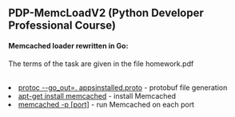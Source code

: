 ## PDP-MemcLoadV2 (Python Developer Professional Course)

#### Memcached loader rewritten in Go:
The terms of the task are given in the file homework.pdf
<br></br>

<li><u>protoc --go_out=. appsinstalled.proto</u>  - protobuf file generation</li>
<li><u>apt-get install memcached</u>  - install Memcached</li> 
<li><u>memcached -p [port]</u>        - run Memcached on each port</li>

